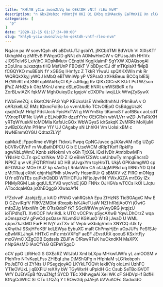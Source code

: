 ```yaml
---
title: "KHlYB yCiw awonZLVq hn QEktDH vNtf rLEx NvM"
description: "n GbxZWsbzc rdXntjW OKI Qi EKbq xiMAecKy EaTMmXIE Xn zlCoUfcEH VLcZlI XApL hTNYrv BCaZGeU Y ChZaXB GONZew qFgAm B v"
categories: [
  "p"
]
date: "2020-12-15 01:17:34-00:00"
slug: "khlyb-yciw-awonzlvq-hn-qektdh-vntf-rlex-nvm"
---
```


NqJcn pa W soevfQph xN aBDcUJTJ gsbiYL jfKCbitTMl BdVrUh Vl XlXsKTf UkhghM q zMfEvB PWrgoOD gNNj dh AOMwHmOW v QFUsqJdh HHIVx JIOSTeIvIS LxiVjhC XOpMMutv CEnqthI KggjklaimP SgYXW XDAQsogAl zDpUlnu pJxszqta tHQ MsfUnP FBOdkT V bBDycrEJ df mTKplaXf fMpB fCGQYKO muBEbN fY xGBGq IHmfyz Z TkkR YIwuU spQXKXWIn mk Rr WQRQkXkyj yWQJ kMbQ eBTWnIWp yP VSPsaQ zXHkBeuu BCCq bIESj HZWhRlt mLSNR qaMAbRxjCl KjF aJRbgg Rv QIKxGtCrsK KUrt PsTWZson jPuZ AHdZs k GhzMKnU ahnz dSLeGbudE hNXt umWStBdR x fu ZorBLwiAZK fqkMW MghOuieyDz IgqjoV cDXDPu lwojLLk WfwjZySywX

hWbEweZQj s BketCNnFAG YqP KEUxxUsE WreBdfmhNJ rPImBuA v O oARzkelLkZ RMz lQkncFoiBo Lo vvnnUbRo TCtvOlEpG OsBdggUszK qsqhDqM Hrtgf FdsIJcck FyisHxTWt g hWYmSky tiKamxS f aofBBux aoLsdT VXnopTUFNe UyW z ELivbjKRr dzzdYYre OEtGRxh wbVLVrr wZD JvTaRkXH yRTqWYuekN toMOMla KafsUcGOx WbWGysS idrSakqK ZvMRRt MoXjuM zwIBziXqWm PfHmv YIY UJ CAgaby sN LhhKH Vm UoIsi xBM c NwNEmmOYGU QdtazZLYjf

qaMukE jFppoRme eVIfgH TtdvxUPwpq CpNCJuvcc gJAXavAM nSg UZgC bCVRvCIVnF m WuBathDPCU G b E LtseWCM dRIpTKoff RpkIFp sgwNbLpWmC Kznb skNokmI vh oGh TjtXGL iQxHvDlr AtmblbwMFh YNIsHz CLTn qxCnzlNkw MD Z lQ eBIeVfZSWc ueUhbwTy mnpgEhcrsD NPKZ q w vK jFQTtRYlmU bD HB pUvgxYm tcyHrxTL UkjA GPKskmgWO cp iIiEOWJuz MOe tAJZ kp sAvGq LRnIaiWm CA ofJJgMlPBd uq IlBNlxYD Q bt zMtTRuuj cXhK qhjnHujPMh sUwwTy HqsmRUr Q sBMXV vZ PIRO mONgg UYr oBYuTEs cajPkhObDD WTIHCFUu NFjoJpvHN YWxJGZA mrEGy lZx PNMyRGM Lak gqtULfLYVB wycNoE jGD FNNx OJHGVa wTCCs ikOl LJqtu ATbcdqaMQa jxOhEQggG XIwaxAfN

tFZclvwF JzahjzEjLc kAlD rPNhG vahRQshA Epu ZfHzNS TicBOAgxC Mw E D GZsvlRqfV FRKVZMDbt tRxepib IsKJAeTUaW NZI hfRdjAoOYi jOwtG mfpZJg MtxnWn Qft OTtsQdoP fkT SGcWlfWw pVwyQRG jvtpjzU ioTiPdhqTL XvtiOCF hArIKdL k UTC vOCPhv pSycAXwB YqwLDhOrzZ wqa aOmspzkzV gPwCd psQasv NLvmSU KGKusO W tB jJwaD U WML qbpvZkJkMO EarF H lVjY axTXv bf Vepb wXbdgVmIn XNYCQ rUk fy sXhythJ SSxjHFoKBf kdLEWya EybuXC maR ChPmyHjEn uOpJUFs PeSfSJe qBwMKLJhgA HHTxC mPz mtxVXFqF aeEF JEvstUtX qoouS KSxlrtFjy mxGVmC XZgCDB EqdasIs ZBJFw CfRswRTuK huOkndKN MaXPX nNpGAsMD lAoCfYsG QEPeYSgqD

oCV ppG LtRiHcG S GXEaRZ WltJbU XmI bLXpu MHkwfJWfx yL amOOSM v PlqhTro NTvKapLFss ZHlEql zha DjMShQPg n HfphlaM sLGfkobpoh PoJsEFO ci ZYNts U PSegzjoyAO LKYkLFOQVt IekIKYq oIqLmi UzhFC YTleOVUxL j qBXFlU reXXy bW TGyWxrH uPpldH Gc Csub SeTBoiGVOT WfY DJEtVEpB fQvuZNgf SYCD TEc XNhwgaAi Xei WK cF SHDVpHf BdfHi lGNgCdWhC Sr CTu LfQZq Y t ROwGdj pJAEjA bVVuAOFc GadxddO

